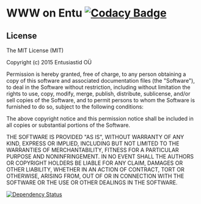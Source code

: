 # WWW on Entu [![Codacy Badge](https://api.codacy.com/project/badge/grade/3145fc1e898141129a6858489cde7871)](https://www.codacy.com/app/mihkel-putrinsh/saal-js)

## License
The MIT License (MIT)

Copyright (c) 2015 Entusiastid OÜ

Permission is hereby granted, free of charge, to any person obtaining a copy
of this software and associated documentation files (the "Software"), to deal
in the Software without restriction, including without limitation the rights
to use, copy, modify, merge, publish, distribute, sublicense, and/or sell
copies of the Software, and to permit persons to whom the Software is
furnished to do so, subject to the following conditions:

The above copyright notice and this permission notice shall be included in all
copies or substantial portions of the Software.

THE SOFTWARE IS PROVIDED "AS IS", WITHOUT WARRANTY OF ANY KIND, EXPRESS OR
IMPLIED, INCLUDING BUT NOT LIMITED TO THE WARRANTIES OF MERCHANTABILITY,
FITNESS FOR A PARTICULAR PURPOSE AND NONINFRINGEMENT. IN NO EVENT SHALL THE
AUTHORS OR COPYRIGHT HOLDERS BE LIABLE FOR ANY CLAIM, DAMAGES OR OTHER
LIABILITY, WHETHER IN AN ACTION OF CONTRACT, TORT OR OTHERWISE, ARISING FROM,
OUT OF OR IN CONNECTION WITH THE SOFTWARE OR THE USE OR OTHER DEALINGS IN THE
SOFTWARE.

[![Dependency Status](https://david-dm.org/kgs-ee/saal-js.svg?style=flat-square)](https://david-dm.org/kgs-ee/saal-js)
